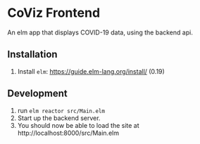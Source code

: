# CoViz Frontend

An elm app that displays COVID-19 data, using the backend api.

## Installation

1. Install `elm`: https://guide.elm-lang.org/install/ (0.19)

## Development

1. run `elm reactor src/Main.elm`
2. Start up the backend server.
3. You should now be able to load the site at http://localhost:8000/src/Main.elm
